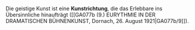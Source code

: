 
Die geistige Kunst ist eine **Kunstrichtung**, die das Erlebbare ins Übersinnliche hinaufträgt ([[GA077b (9.) EURYTHMIE IN DER DRAMATISCHEN BÜHNENKUNST, Dornach, 26. August 1921|GA077b/9]]).
